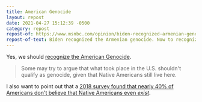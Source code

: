 ```yaml
---
title: American Genocide
layout: repost
date: 2021-04-27 15:12:39 -0500
category: repost
repost-of: https://www.msnbc.com/opinion/biden-recognized-armenian-genocide-now-recognize-american-genocide-n1265418
repost-of-text: Biden recognized the Armenian genocide. Now to recognize the American genocide.
---
```

Yes, we should [recognize the American Genocide](https://www.msnbc.com/opinion/biden-recognized-armenian-genocide-now-recognize-american-genocide-n1265418).

> Some may try to argue that what took place in the U.S. shouldn't qualify as genocide, given that Native Americans still live here.

I also want to point out that a [2018 survey found that nearly 40% of Americans don't believe that Native Americans even *exist*](https://www.greatfallstribune.com/story/news/2018/08/07/survey-people-think-natives-dont-exist-arent-discriminated-against/923250002/).